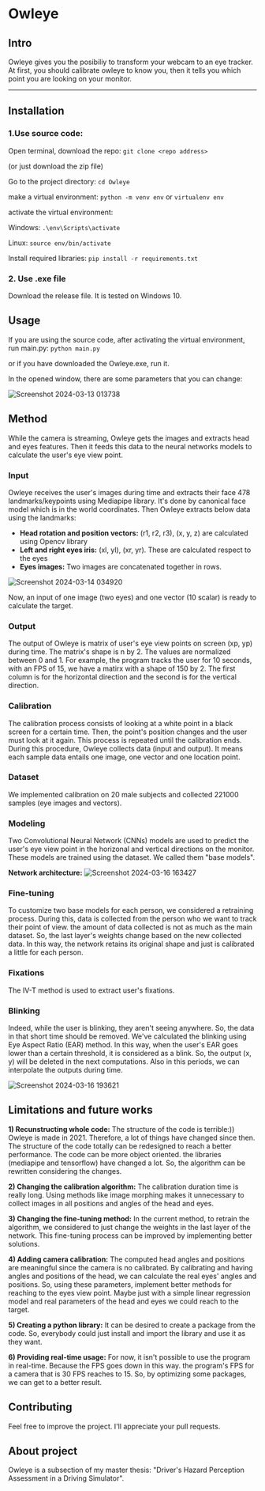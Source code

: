 # Owleye
## Intro
Owleye gives you the posibiliy to transform your webcam to an eye tracker. At first, you should calibrate owleye to know you, then it tells you which point you are looking on your monitor. 
___
## Installation

### 1.Use source code:

Open terminal, download the repo:
`git clone <repo address>`

(or just download the zip file)

Go to the project directory:
`cd Owleye`

make a virtual environment:
`python -m venv env` or `virtualenv env`

activate the virtual environment:

Windows:
`.\env\Scripts\activate`

Linux:
`source env/bin/activate`

Install required libraries:
`pip install -r requirements.txt`

### 2. Use .exe file

Download the release file. It is tested on Windows 10.

## Usage

If you are using the source code, after activating the virtual environment, run main.py:
`python main.py`

or if you have downloaded the Owleye.exe, run it.

In the opened window, there are some parameters that you can change:

![Screenshot 2024-03-13 013738](https://github.com/MustafaLotfi/Owleye/assets/53625380/9e0996ed-560b-4329-b101-1496e51ffb17)

## Method

While the camera is streaming, Owleye gets the images and extracts head and eyes features. Then it feeds this data to the neural networks models to calculate the user's eye view point.

### Input

Owleye receives the user's images during time and extracts their face 478 landmarks/keypoints using Mediapipe library. It's done by canonical face model which is in the world coordinates. Then Owleye extracts below data using the landmarks:
- **Head rotation and position vectors:** (r1, r2, r3), (x, y, z) are calculated using Opencv library
- **Left and right eyes iris:** (xl, yl), (xr, yr). These are calculated respect to the eyes
- **Eyes images:** Two images are concatenated together in rows.

![Screenshot 2024-03-14 034920](https://github.com/MustafaLotfi/Owleye/assets/53625380/b1f44929-a867-45eb-b5be-211c5f41f08c)


Now, an input of one image (two eyes) and one vector (10 scalar) is ready to calculate the target.

### Output

The output of Owleye is matrix of user's eye view points on screen (xp, yp) during time. The matrix's shape is n by 2. The values are normalized between 0 and 1. For example, the program tracks the user for 10 seconds, with an FPS of 15, we have a matirx with a shape of 150 by 2. The first column is for the horizontal direction and the second is for the vertical direction.

### Calibration
The calibration process consists of looking at a white point in a black screen for a certain time. Then, the point's position changes and the user must look at it again. This process is repeated until the calibration ends. During this procedure, Owleye collects data (input and output). It means each sample data entails one image, one vector and one location point.

### Dataset

We implemented calibration on 20 male subjects and collected 221000 samples (eye images and vectors).

### Modeling

Two Convolutional Neural Network (CNNs) models are used to predict the user's eye view point in the horizonal and vertical directions on the monitor. These models are trained using the dataset. We called them "base models".

**Network architecture:**
![Screenshot 2024-03-16 163427](https://github.com/MustafaLotfi/Owleye/assets/53625380/02d196c2-c9c2-497d-b1e5-d3d7b2a29160)

### Fine-tuning

To customize two base models for each person, we considered a retraining process. During this, data is collected from the person who we want to track their point of view. the amount of data collected is not as much as the main dataset. So, the last layer's weights change based on the new collected data. In this way, the network retains its original shape and just is calibrated a little for each person.

### Fixations

The IV-T method is used to extract user's fixations.

### Blinking

Indeed, while the user is blinking, they aren't seeing anywhere. So, the data in that short time should be removed. We've calculated the blinking using Eye Aspect Ratio (EAR) method. In this way, when the user's EAR goes lower than a certain threshold, it is considered as a blink. So, the output (x, y) will be deleted in the next computations. Also in this periods, we can interpolate the outputs during time.

![Screenshot 2024-03-16 193621](https://github.com/MustafaLotfi/Owleye/assets/53625380/0313304e-902d-45b5-b977-f81954b7f91d)


## Limitations and future works
**1) Recunstructing whole code:** The structure of the code is terrible:)) Owleye is made in 2021. Therefore, a lot of things have changed since then. The structure of the code totally can be redesigned to reach a better performance. The code can be more object oriented. the libraries (mediapipe and tensorflow) have changed a lot. So, the algorithm can be rewritten considering the changes.

**2) Changing the calibration algorithm:** The calibration duration time is really long. Using methods like image morphing makes it unnecessary to collect images in all positions and angles of the head and eyes.

**3) Changing the fine-tuning method:** In the current method, to retrain the algorithm, we considered to just change the weights in the last layer of the network. This fine-tuning process can be improved by implementing better solutions.

**4) Adding camera calibration:** The computed head angles and positions are meaningful since the camera is no calibrated. By calibrating and having angles and positions of the head, we can calculate the real eyes' angles and positions. So, using these parameters, implement better methods for reaching to the eyes view point. Maybe just with a simple linear regression model and real parameters of the head and eyes we could reach to the target.

**5) Creating a python library:** It can be desired to create a package from the code. So, everybody could just install and import the library and use it as they want.

**6) Providing real-time usage:** For now, it isn't possible to use the program in real-time. Because the FPS goes down in this way. the program's FPS for a camera that is 30 FPS reaches to 15. So, by optimizing some packages, we can get to a better result.

## Contributing

Feel free to improve the project. I'll appreciate your pull requests.

## About project

Owleye is a subsection of my master thesis: "Driver's Hazard Perception Assessment in a Driving Simulator".
